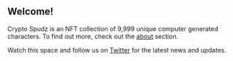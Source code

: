 ## Welcome!
Crypto Spudz is an NFT collection of 9,999 unique computer generated characters. To find out more, check out the [about](/about) section.

Watch this space and follow us on [Twitter](https://twitter.com/CryptoSpudMaker) for the latest news and updates.